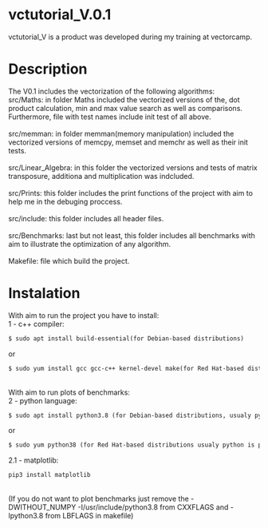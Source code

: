 # vctutorial_V.0.1
vctutorial_V is a product was developed during my training at vectorcamp.
# Description
The V0.1 includes the vectorization of the following algorithms:<br />
    src/Maths: in folder Maths included the vectorized versions of the, dot product calculation, min and max value search as well as comparisons.
    Furthermore, file with test names include init test of all above.<br /><br />
    src/memman: in folder memman(memory manipulation) included the vectorized versions of memcpy, memset and memchr as well as their init tests.<br /><br />
    src/Linear_Algebra: in this folder the vectorized versions and tests of matrix transposure, additiona and multiplication was indcluded.<br /><br />
    src/Prints: this folder includes the print functions of the project with aim to help me in the debuging proccess.<br /><br />
    src/include: this folder includes all header files.<br /><br />
    src/Benchmarks: last but not least, this folder includes all benchmarks with aim to illustrate the optimization of any algorithm.<br /><br />
    Makefile: file which build the project.
    
# Instalation
With aim to run the project you have to install:<br />
1 - c++ compiler: <br /> 
```diff
$ sudo apt install build-essential(for Debian-based distributions)
```
or </br>
```diff
$ sudo yum install gcc gcc-c++ kernel-devel make(for Red Hat-based distributions) 
```
<br />
With aim to run plots of benchmarks:<br />
2 - python language:<br /> 

```diff
$ sudo apt install python3.8 (for Debian-based distributions, usualy python is preinstalled in ubuntu check it with $witch python command) 
```
or<br />
```diff
$ sudo yum python38 (for Red Hat-based distributions usualy python is preinstalled check it with $witch python command) 
```  
2.1 - matplotlib: <br />
```diff
pip3 install matplotlib 
```
<br />
(If you do not want to plot benchmarks just remove the -DWITHOUT_NUMPY -I/usr/include/python3.8 from CXXFLAGS and -lpython3.8 from LBFLAGS in makefile)


